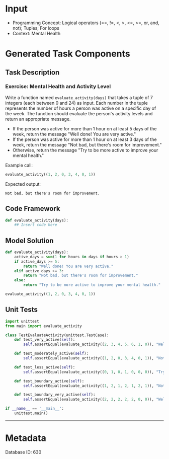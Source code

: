 # Input
- Programming Concept: Logical operators (==, !=, <, >, <=, >=, or, and, not); Tuples; For loops
- Context: Mental Health

# Generated Task Components
## Task Description
### Exercise: Mental Health and Activity Level

Write a function named `evaluate_activity(days)` that takes a tuple of 7 integers (each between 0 and 24) as input. Each number in the tuple represents the number of hours a person was active on a specific day of the week. The function should evaluate the person's activity levels and return an appropriate message.

- If the person was active for more than 1 hour on at least 5 days of the week, return the message "Well done! You are very active."
- If the person was active for more than 1 hour on at least 3 days of the week, return the message "Not bad, but there's room for improvement."
- Otherwise, return the message "Try to be more active to improve your mental health."

Example call:
```python
evaluate_activity((1, 2, 0, 3, 4, 0, 1))
```

Expected output:
```
Not bad, but there's room for improvement.
```

## Code Framework
```python
def evaluate_activity(days):
    ## Insert code here
```

## Model Solution
```python
def evaluate_activity(days):
    active_days = sum(1 for hours in days if hours > 1)
    if active_days >= 5:
        return "Well done! You are very active."
    elif active_days >= 3:
        return "Not bad, but there's room for improvement."
    else:
        return "Try to be more active to improve your mental health."

evaluate_activity((1, 2, 0, 3, 4, 0, 1))
```

## Unit Tests
```python
import unittest
from main import evaluate_activity

class TestEvaluateActivity(unittest.TestCase):
    def test_very_active(self):
        self.assertEqual(evaluate_activity((2, 3, 4, 5, 6, 1, 0)), "Well done! You are very active.")

    def test_moderately_active(self):
        self.assertEqual(evaluate_activity((1, 2, 0, 3, 4, 0, 1)), "Not bad, but there's room for improvement.")

    def test_less_active(self):
        self.assertEqual(evaluate_activity((0, 1, 0, 1, 0, 0, 0)), "Try to be more active to improve your mental health.")

    def test_boundary_active(self):
        self.assertEqual(evaluate_activity((1, 2, 1, 2, 1, 2, 1)), "Not bad, but there's room for improvement.")

    def test_boundary_very_active(self):
        self.assertEqual(evaluate_activity((2, 2, 2, 2, 2, 0, 0)), "Well done! You are very active.")

if __name__ == '__main__':
    unittest.main()
```
___
# Metadata
Database ID: 630
